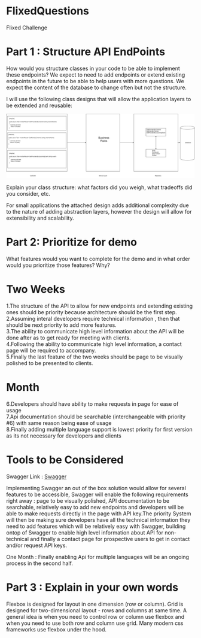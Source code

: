 # FlixedQuestions
 Flixed Challenge

# Part 1 : Structure API EndPoints
How would you structure classes in your code to be able to implement these endpoints?  We expect to need to add endpoints or extend existing endpoints in the future to be able to help users with more questions.  We expect the content of the database to change often but not the structure.

I will use the following class designs that will allow the application layers to be extended and reusable:

![image info](./Structure.png)



Explain your class structure: what factors did you weigh, what tradeoffs did you consider, etc.

For small applications the attached design adds additional complexity due to the nature of adding abstraction layers, however 
the design will allow for extensibility and scalability. 

# Part 2: Prioritize for demo
What features would you want to complete for the demo and in what order would you prioritize those features? Why?



# Two Weeks
1.The structure of the API to allow for new endpoints and extending existing ones should be priority because architecture should be the first step.\
2.Assuming interal developers require technical information , then that should be next priority to add more features. \
3.The ability to communicate high level information about the API will be done after as to get ready for meeting with clients. \
4.Following the ability to communicate high level information, a contact page will be required to accompany. \
5.Finally the last feature of the two weeks should be page to be visually polished to be presented to clients.

# Month
6.Developers should have ability to make requests in page for ease of usage \
7.Api documentation should be searchable (interchangeable with priority #6) with same reason being ease of usage \
8.Finally adding multiple language support is lowest priority for first version as its not necessary for developers and clients



# Tools to be Considered

Swagger Link : 
[Swagger](https://petstore.swagger.io/)

Implementing Swagger an out of the box solution would allow for several features to be accessible, Swagger will enable the following
requirements right away : page to be visually polished, API documentation to be searchable, relatively easy to add new endpoints and
developers will be able to make requests directly in the page with API key.The priority System will then be making sure developers 
have all the technical information they need to add features which will be relatively easy with Swagger,  building ontop of Swagger
to enable high level information about API for non-technical and finally a contact page for prospective users to get in contact 
and/or request API keys.

One Month : 
Finally enabling Api for multiple languages will be an ongoing process in the second half.


# Part 3 : Explain in your own words   
Flexbox is designed for layout in one dimension (row or column). Grid is designed for two-dimensional layout - rows and columns 
at same time. A general idea is when you need to control row or column use flexbox and when you need to use both row and column
use grid. Many modern css frameworks use flexbox under the hood.